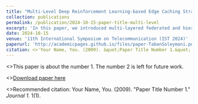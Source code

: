 ```yaml
---
title: "Multi-Level Deep Reinforcement Learning-based Edge Caching Strategies in Vehicular Networks"
collection: publications
permalink: /publication/2024-10-15-paper-title-multi-level
excerpt: 'In this paper, we introduced multi-layered federated and hierarchical deep reinforcement learning-based approaches for edge content caching in IoV networks aiming at enhancing network performance and minimizing redundant storage duplication.'
date: 2024-10-15
venue: '11th International Symposium on Telecommunication (IST 2024)'
paperurl: 'http://academicpages.github.io/files/paper-TabanSoleymani.pdf'
citation: <>'Your Name, You. (2009). &quot;Paper Title Number 1.&quot; <i>Journal 1</i>. 1(1).'
---
```

<>This paper is about the number 1. The number 2 is left for future work.

<>[Download paper here](http://tabans.github.io/files/paper-TabanSoleymani.pdf)

<>Recommended citation: Your Name, You. (2009). "Paper Title Number 1." <i>Journal 1</i>. 1(1).
